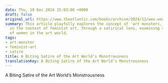 ```yaml
---
date: Thu, 19 Dec 2024 15:03:00 +0000
draft: false
original_url: https://www.theatlantic.com/books/archive/2024/12/woo-woo-ella-baxter-novel-review/681083/?utm_source=feed
summary: This article playfully explores the concept of 'art monsters,' particularly
  in the context of feminist art, through a satirical lens, examining societal expectations
  of women in the art world.
tags:
- art-monster
- feminist-art
- satire
title: A Biting Satire of the Art World’s Monstrousness
translationKey: A Biting Satire of the Art World’s Monstrousness
---
```


A Biting Satire of the Art World’s Monstrousness